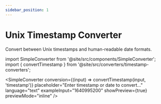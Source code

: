 ```yaml
---
sidebar_position: 1
---
```


# Unix Timestamp Converter

Convert between Unix timestamps and human-readable date formats.

import SimpleConverter from '@site/src/components/SimpleConverter';
import { convertTimestamp } from '@site/src/converters/timestamp-converters';

<SimpleConverter
  conversion={(input) => convertTimestamp(input, 'timestamp')}
  placeholder="Enter timestamp or date to convert..."
  language="text"
  exampleInput="1640995200"
  showPreview={true}
  previewMode="inline"
/>